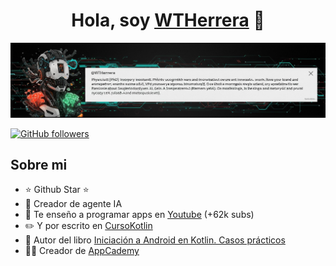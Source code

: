 <div align="center">
<h1 align="center">Hola, soy <a href="https://agen.tw">WTHerrera</a> 👋</h1>
</div>
<img src="https://github.com/WTHerrera/WTHerrera/blob/main/wth-github-f1.jpg">

[![GitHub followers](https://img.shields.io/github/followers/arisguimera?style=social)](https://github.com/WTHerrera)


## Sobre mi

- ⭐ Github Star ⭐ 
- 🤖 Creador de agente IA
- 🎥 Te enseño a programar apps en [Youtube](https://youtube.com/aristidevs?sub_confirmation=1) (+62k subs)
- ✏️ Y por escrito en [CursoKotlin](https://cursokotlin.com)
- 📗 Autor del libro [Iniciación a Android en Kotlin. Casos prácticos](https://www.paraninfo.es/catalogo/9788428340922/iniciacion-a-android-en-kotlin--casos-practicos)
- 🧑‍🏫 Creador de [AppCademy](https://appcademy.dev)
<br>


<!--
**WTHerrera/WTHerrera** is a ✨ _special_ ✨ repository because its `README.md` (this file) appears on your GitHub profile.

Here are some ideas to get you started:

- 🔭 I’m currently working on ...
- 🌱 I’m currently learning ...
- 👯 I’m looking to collaborate on ...
- 🤔 I’m looking for help with ...
- 💬 Ask me about ...
- 📫 How to reach me: ...
- 😄 Pronouns: ...
- ⚡ Fun fact: ...
-->
